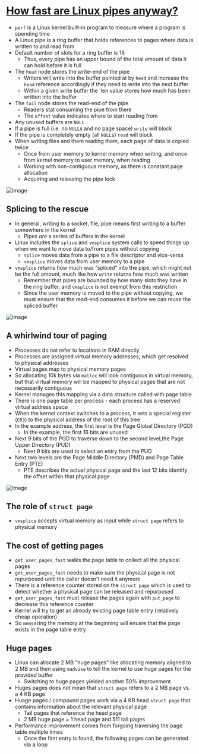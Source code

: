 # [How fast are Linux pipes anyway?](https://mazzo.li/posts/fast-pipes.html)
* `perf` is a Linux kernel built-in program to measure where a program is spending time
* A Linux pipe is a ring buffer that holds references to pages where data is written to and read from
* Default number of slots for a ring buffer is 16
  * Thus, every pipe has an upper bound of the total amount of data it can hold before it is full
* The `head` node stores the write-end of the pipe
  * Writers will write into the buffer pointed at by `head` and increase the `head` reference accordingly if they need to write into the next buffer
  * Within a given write buffer the `len value stores how much has been written into the buffer
* The `tail` node stores the read-end of the pipe
  * Readers stat consuming the pipe from there
  * The `offset` value indicates where to start reading from
* Any unused buffers are `NULL`
* If a pipe is full (i.e. no `NULL`s and no page space) `write` will block
* If the pipe is completely empty (all `NULL`s) `read` will block
* When writing files and them reading them, each page of data is copied twice
  * Once from user memory to kernel memory when writing, and once from kernel memory to user memory, when reading
  * Working with non-contiguous memory, as there is constant page allocation
  * Acquiring and releasing the pipe lock

 ![image](https://github.com/user-attachments/assets/1d743306-24ed-4be1-95ef-4a8774a86370)
 
## Splicing to the rescue
* In general, writing to a socket, file, pipe means first writing to a buffer somewhere in the kernel
  * Pipes _are_ a series of buffers in the kernel
* Linux includes the `splice` and `vmsplice` system calls to speed things up when we want to move data to/from pipes without copying
  * `splice` moves data from a pipe to a file descriptor and vice-versa
  * `vmsplice` moves data from user memory to a pipe
* `vmsplice` returns how much was “spliced” into the pipe, which might not be the full amount, much like how `write` returns how much was written
  * Remember that pipes are bounded by how many slots they have in the ring buffer, and `vmsplice` is not exempt from this restriction
  * Since the user memory is moved to the pipe without copying, we must ensure that the read-end consumes it before we can reuse the spliced buffer
 
 ![image](https://github.com/user-attachments/assets/93f40ce3-60f5-4121-9b59-93c0f187a12b)

## A whirlwind tour of paging
* Processes do not refer to locations in RAM directly
* Processes are assigned virtual memory addresses, which get resolved to physical addresses
* Virtual pages map to physical memory pages
* So allocating 10k bytes via `malloc` will look contiguous in virtual memory, but that virtual memory will be mapped to physical pages that are not necessarily contiguous
* Kernel manages this mapping via a data structure called with page table
* There is one page table per process - each process has a reserved virtual address space
* When the kernel context switches to a process, it sets a special register (`CR3`) to the physical address of the root of this tree
* In the example address, the first level is the Page Global Directory (PGD)
  * In the example, the first 16 bits are unused
* Next 9 bits of the PGD to traverse down to the second level,the Page Upper Directory (PUD)
  * Next 9 bits are used to select an entry from the PUD
* Next two levels are the Page Middle Directory (PMD) and Page Table Entry (PTE)
  * PTE describes the actual physical page and the last 12 bits identify the offset within that physical page
 
 ![image](https://github.com/user-attachments/assets/86791a3a-477b-451e-b02f-98df145c1de0)

## The role of `struct page`
* `vmsplice` accepts virtual memory as input while `struct page` refers to physical memory

## The cost of getting pages
* `get_user_pages_fast` walks the page table to collect all the physical pages
* `get_user_pages_fast` needs to make sure the physical page is not repurposed until the caller doesn't need it anymore
* There is a reference counter stored on the `struct page` which is used to detect whether a physical page can be released and repurposed
* `get_user_pages_fast` must release the pages again with `put_page` to decrease this reference counter
* Kernel will try to get an already existing page table entry (relatively cheap operation)
* So `memset`ing the memory at the beginning will enusre that the page exists in the page table entry

## Huge pages
* Linux can allocate 2 MB "huge pages" like allocating memory aligned to 2 MB and then using `madvise` to tell the kernel to use huge pages for the provided buffer
  * Switching to huge pages yielded another 50% improvement
* Huges pages does not mean that `struct page` refers to a 2 MB page vs. a 4 KB page
* Huage pages / compound pages work via a 4 KB head `struct page` that contains information about the relevant physical page
  * Tail pages that reference the head page
  * 2 MB huge page = 1 head page and 511 tail pages
* Performance improvement comes from forgoing traversing the page table multiple times
  * Once the first entry is found, the following pages can be generated via a loop
